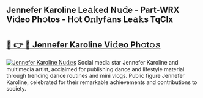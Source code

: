 ## Jennefer Karoline Le𝚊𝚔ed N𝚞𝚍e - Part-WRX Vi𝚍eo Ph𝚘tos - H𝚘t O𝚗lyf𝚊ns Le𝚊𝚔s TqCIx

# <h2><a href="http://hf5mlq.feru.top/?c=Jennefer+Karoline">🔗 👉 🔴 Jennefer Karoline Vi𝚍𝚎o Ph𝚘t𝚘𝚜</a></h2>

[![Jennefer Karoline Nu𝚍𝚎s](https://i.imgur.com/0TWrTi3.gif)](http://hf5mlq.feru.top/?c=Jennefer+Karoline)
Social media star Jennefer Karoline and multimedia artist, acclaimed for publishing dance and lifestyle material through trending dance routines and mini vlogs. Public figure Jennefer Karoline, celebrated for their remarkable achievements and contributions to society. 
